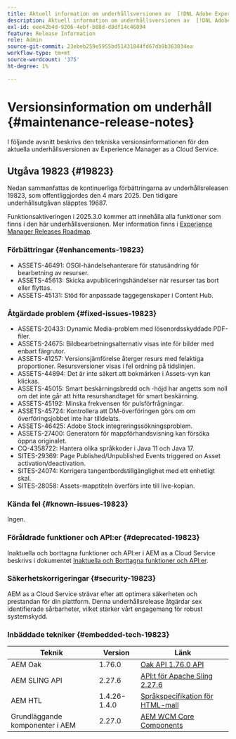```yaml
---
title: Aktuell information om underhållsversionen av  [!DNL Adobe Experience Manager] as a Cloud Service.
description: Aktuell information om underhållsversionen av  [!DNL Adobe Experience Manager] as a Cloud Service.
exl-id: eee42b4d-9206-4ebf-b88d-d8df14c46094
feature: Release Information
role: Admin
source-git-commit: 23ebeb259e5955bd51431844fd67db9b363034ea
workflow-type: tm+mt
source-wordcount: '375'
ht-degree: 1%

---
```



# Versionsinformation om underhåll {#maintenance-release-notes}

I följande avsnitt beskrivs den tekniska versionsinformationen för den aktuella underhållsversionen av Experience Manager as a Cloud Service.

## Utgåva 19823 {#19823}

Nedan sammanfattas de kontinuerliga förbättringarna av underhållsreleasen 19823, som offentliggjordes den 4 mars 2025. Den tidigare underhållsutgåvan släpptes 19687.

Funktionsaktiveringen i 2025.3.0 kommer att innehålla alla funktioner som finns i den här underhållsversionen. Mer information finns i [Experience Manager Releases Roadmap](https://experienceleague.adobe.com/en/docs/experience-manager-release-information/aem-release-updates/update-releases-roadmap).

### Förbättringar {#enhancements-19823}

* ASSETS-46491: OSGI-händelsehanterare för statusändring för bearbetning av resurser.
* ASSETS-45613: Skicka avpubliceringshändelser när resurser tas bort eller flyttas.
* ASSETS-45131: Stöd för anpassade taggegenskaper i Content Hub.

### Åtgärdade problem {#fixed-issues-19823}

* ASSETS-20433: Dynamic Media-problem med lösenordsskyddade PDF-filer.
* ASSETS-24675: Bildbearbetningsalternativ visas inte för bilder med enbart färgrutor.
* ASSETS-41257: Versionsjämförelse återger resurs med felaktiga proportioner. Resursversioner visas i fel ordning på tidslinjen.
* ASSETS-44894: Det är inte säkert att bokmärken i Assets-vyn kan klickas.
* ASSETS-45015: Smart beskärningsbredd och -höjd har angetts som noll om det inte går att hitta resurshandtaget för smart beskärning.
* ASSETS-45192: Minska frekvensen för pulsförfrågningar.
* ASSETS-45724: Kontrollera att DM-överföringen görs om om överföringsjobbet inte har tilldelats.
* ASSETS-46425: Adobe Stock integreringssökningsproblem.
* ASSETS-27400: Generatorn för mappförhandsvisning kan försöka öppna originalet.
* CQ-4358722: Hantera olika språkkoder i Java 11 och Java 17.
* SITES-29369: Page Published/Unpublished Events triggered on Asset activation/deactivation.
* SITES-24074: Korrigera tangentbordstillgänglighet med ett enhetligt skal.
* SITES-28058: Assets-mapptiteln överförs inte till live-kopian.

### Kända fel {#known-issues-19823}

Ingen.

### Föråldrade funktioner och API:er {#deprecated-19823}

Inaktuella och borttagna funktioner och API:er i AEM as a Cloud Service beskrivs i dokumentet [Inaktuella och Borttagna funktioner och API:er](/help/release-notes/deprecated-removed-features.md).

### Säkerhetskorrigeringar {#security-19823}

AEM as a Cloud Service strävar efter att optimera säkerheten och prestandan för din plattform. Denna underhållsrelease åtgärdar sex identifierade sårbarheter, vilket stärker vårt engagemang för robust systemskydd.

### Inbäddade tekniker {#embedded-tech-19823}

| Teknik | Version | Länk |
|---|---|---|
| AEM Oak | 1.76.0 | [Oak API 1.76.0 API](https://www.javadoc.io/doc/org.apache.jackrabbit/oak-api/1.76.0/index.html) |
| AEM SLING API | 2.27.6 | [API:t för Apache Sling 2.27.6 ](https://www.javadoc.io/doc/org.apache.sling/org.apache.sling.api/latest/index.html) |
| AEM HTL | 1.4.26-1.4.0 | [Språkspecifikation för HTML-mall](https://github.com/adobe/htl-spec) |
| Grundläggande komponenter i AEM | 2.27.0 | [AEM WCM Core Components](https://github.com/adobe/aem-core-wcm-components) |
